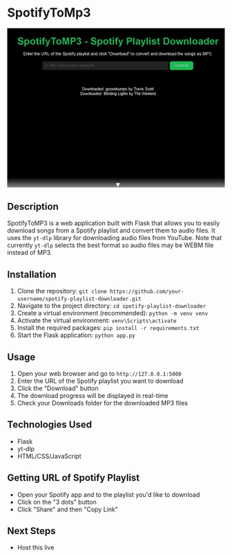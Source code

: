 # SpotifyToMp3

![SpotifyToMP3Screenshot](static/assets/SpotifyToMP3Message.jpg)

## Description
SpotifyToMP3 is a web application built with Flask that allows you to easily download songs from a Spotify playlist and convert them to audio files. It uses the `yt-dlp` library for downloading audio files from YouTube.
Note that currently `yt-dlp` selects the best format so audio files may be WEBM file instead of MP3. 

## Installation
1. Clone the repository:
```git clone https://github.com/your-username/spotify-playlist-downloader.git```
2. Navigate to the project directory:
```cd spotify-playlist-downloader```
3. Create a virtual environment (recommended):
```python -m venv venv```
4. Activate the virtual environment:
```venv\Scripts\activate```
5. Install the required packages:
```pip install -r requirements.txt```
6. Start the Flask application:
```python app.py```

## Usage
1. Open your web browser and go to `http://127.0.0.1:5000`
2. Enter the URL of the Spotify playlist you want to download
3. Click the "Download" button
4. The download progress will be displayed in real-time
5. Check your Downloads folder for the downloaded MP3 files

## Technologies Used
- Flask
- yt-dlp
- HTML/CSS/JavaScript

## Getting URL of Spotify Playlist
- Open your Spotify app and to the playlist you'd like to download
- Click on the "3 dots" button
- Click "Share" and then "Copy Link"

## Next Steps
- Host this live 

